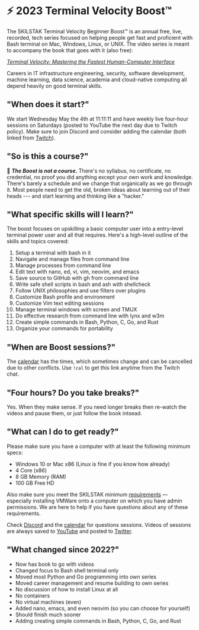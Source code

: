 # ⚡ 2023 Terminal Velocity Boost™

The SKILSTAK Terminal Velocity Beginner Boost™ is an annual free, live,
recorded, tech series focused on helping people get fast and proficient
with Bash terminal on Mac, Windows, Linux, or UNIX. The video series is
meant to accompany the book that goes with it (also free):

*[Terminal Velocity: Mastering the Fastest Human-Computer
Interface](https://github.com/rwxrob/book-terminal-velocity)*

Careers in IT infrastructure engineering, security, software
development, machine learning, data science, academia and cloud-native
computing all depend heavily on good terminal skills.

## "When does it start?"

We start Wednesday May the 4th at 11:11:11 and have weekly live
four-hour sessions on Saturdays (posted to YouTube the next day due to
Twitch policy). Make sure to join Discord and consider adding the
calendar (both linked from [Twitch](http://rwxrob.tv)).

## "So is this a course?"

🌟 ***The Boost is not a course.*** There's no syllabus, no certificate,
no credential, no proof you did anything except your own work and
knowledge. There's barely a schedule and we change that organically as
we go through it. Most people need to get the old, broken ideas about
learning out of their heads --- and start learning and thinking like a
"hacker."

## "What specific skills will I learn?"

The boost focuses on upskilling a basic computer user into a entry-level
terminal power user and all that requires. Here's a high-level outline
of the skills and topics covered:

1.  Setup a terminal with bash in it
2.  Navigate and manage files from command line
3.  Manage processes from command line
4.  Edit text with nano, ed, vi, vim, neovim, and emacs
5.  Save source to GitHub with gh from command line
6.  Write safe shell scripts in bash and ash with shellcheck
7.  Follow UNIX philosophies and use filters over plugins
8.  Customize Bash profile and environment
9.  Customize Vim text editing sessions
10. Manage terminal windows with screen and TMUX
11. Do effective research from command line with lynx and w3m
12. Create simple commands in Bash, Python, C, Go, and Rust
13. Organize your commands for portability

## "When are Boost sessions?"

The [calendar](https://bit.ly/rwxrobsched) has the times, which
sometimes change and can be cancelled due to other conflicts. Use `!cal`
to get this link anytime from the Twitch chat.

## "Four hours? Do you take breaks?"

Yes. When they make sense. If you need longer breaks then re-watch the
videos and pause them, or just follow the book intsead.

## "What can I do to get ready?"

Please make sure you have a computer with at least the following minimum
specs:

* Windows 10 or Mac x86 (Linux is fine if you know how already)
* 4 Core (x86)
* 8 GB Memory (RAM)
* 100 GB Free HD

Also make sure you meet the SKILSTAK minimum
[requirements](requirements) — especially installing VMWare onto a
computer on which you have admin permissions. We are here to help if you
have questions about any of these requirements.

Check [Discord](https://discord.gg/9wydZXY) and the
[calendar](https://bit.ly/rwxrobsched) for questions sessions. Videos of
sessions are always saved to [YouTube](https://youtube.com/rwxrob) and
posted to [Twitter](https://twitter.com/rwxrob).

## "What changed since 2022?"

* Now has book to go with videos
* Changed focus to Bash shell terminal only
* Moved most Python and Go programming into own series
* Moved career management and resume building to own series
* No discussion of how to install Linux at all
* No containers
* No virtual machines (even)
* Added nano, emacs, and even neovim (so you can choose for yourself)
* Should finish much sooner
* Adding creating simple commands in Bash, Python, C, Go, and Rust

